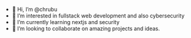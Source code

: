 - 👋 Hi, I’m @chrubu
- 👀 I’m interested in fullstack web development and also cybersecurity
- 🌱 I’m currently learning nextjs and security
- 💞️ I’m looking to collaborate on amazing projects and ideas.

<!---
chrubu/chrubu is a ✨ special ✨ repository because its `README.md` (this file) appears on your GitHub profile.
You can click the Preview link to take a look at your changes.
--->
